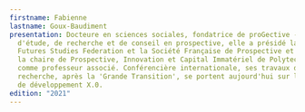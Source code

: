 ```yaml
---
firstname: Fabienne
lastname: Goux-Baudiment
presentation: Docteure en sciences sociales, fondatrice de proGective - centre
  d'étude, de recherche et de conseil en prospective, elle a présidé la World
  Futures Studies Federation et la Société Française de Prospective et a occupé
  la chaire de Prospective, Innovation et Capital Immatériel de Polytech Angers
  comme professeur associé. Conférencière internationale, ses travaux de
  recherche, après la 'Grande Transition', se portent aujourd'hui sur le modèle
  de développement X.0.
edition: "2021"
---
```

